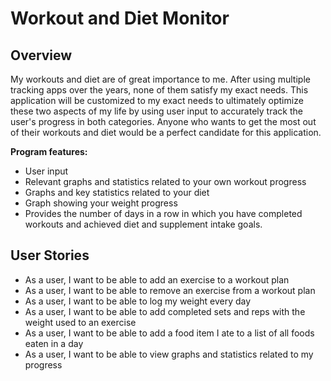 # Workout and Diet Monitor

## Overview 

My workouts and diet are of great importance to me. After using multiple tracking apps over the years, none of them 
 satisfy my exact needs. This application will be customized to my exact needs to ultimately optimize these two aspects of my life by using user input
 to accurately track the user's progress in both categories. Anyone who wants to get the most out of their workouts and diet 
 would be a perfect candidate for this application.


**Program features:**
- User input
- Relevant graphs and statistics related to your own workout progress
- Graphs and key statistics related to your diet
- Graph showing your weight progress
- Provides the number of days in a row in which you have completed workouts and  achieved diet and supplement intake goals.

## User Stories
 
- As a user, I want to be able to add an exercise to a workout plan
- As a user, I want to be able to remove an exercise from a workout plan
- As a user, I want to be able to log my weight every day 
- As a user, I want to be able to add completed sets and reps with the weight used to an exercise
- As a user, I want to be able to add a food item I ate to a list of all foods eaten in a day
- As a user, I want to be able to view graphs and statistics related to my progress


